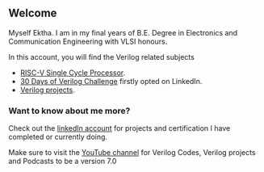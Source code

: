 ## Welcome 

Myself Ektha. I am in my final years of B.E. Degree in Electronics and Communication Engineering with VLSI honours.

In this account, you will find the Verilog related subjects

- [RISC-V Single Cycle Processor](https://github.com/EkthaReddy/RISC-V-Single-Cycle-Processor).
- [30 Days of Verilog Challenge](https://github.com/EkthaReddy/30-Days-of---Daily-Verilog-Programming-Challenge-) firstly opted on LinkedIn.  
- [Verilog projects](https://github.com/EkthaReddy/Verilog-projects).


### Want to know about me more? 
Check out the [linkedIn account](www.linkedin.com/in/ekthareddy) for projects and certification I have completed or currently doing.

Make sure to visit the [YouTube channel](www.youtube.com/@Codopro) for Verilog Codes, Verilog projects and Podcasts to be a version 7.0
